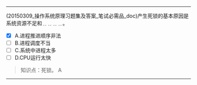 ---
(20150309_操作系统原理习题集及答案_笔试必需品_doc)产生死锁的基本原因是系统资源不足和﹎﹎﹎﹎。
- [x] A.进程推进顺序非法 
- [ ] B.进程调度不当 
- [ ] C.系统中进程太多 
- [ ] D.CPU运行太快

> 知识点：死锁。
> A

---